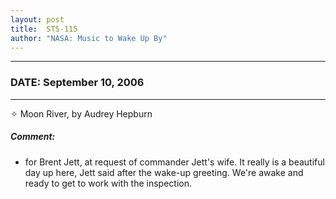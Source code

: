 ```yaml
---
layout: post
title:  STS-115
author: "NASA: Music to Wake Up By"
---
```


----
### DATE: September 10, 2006
----
✧ Moon River, by Audrey Hepburn

##### Comment:
* for Brent Jett, at request of commander Jett's wife. It really is a beautiful day up here, Jett said after the wake-up greeting. We're awake and ready to get to work with the inspection.
